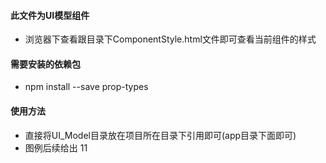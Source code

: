 #### 此文件为UI模型组件
* 浏览器下查看跟目录下ComponentStyle.html文件即可查看当前组件的样式

#### 需要安装的依赖包
* npm install --save prop-types

#### 使用方法
* 直接将UI_Model目录放在项目所在目录下引用即可(app目录下面即可)
* 图例后续给出 11
